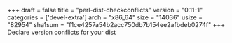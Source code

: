 +++
draft = false
title = "perl-dist-checkconflicts"
version = "0.11-1"
categories = ['devel-extra']
arch = "x86_64"
size = "14036"
usize = "82954"
sha1sum = "f1ce4257a54b2acc750db7b154ee2afbdeb0274f"
+++
Declare version conflicts for your dist